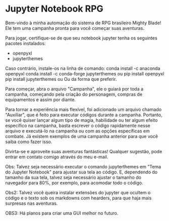 # Jupyter Notebook RPG
Bem-vindo à minha automação do sistema de RPG brasileiro Mighty Blade!
Ele tem uma campanha pronta para você começar suas aventuras.

Para jogar, certifique-se de que seu notebook jupyter tenha os seguintes pacotes instalados:
- openpyxl
- jupyterthemes

Caso contrário, instale-os na linha de comando:
conda install -c anaconda openpyxl
conda install -c conda-forge jupyterthemes
ou
pip install openpyxl
pip install jupyterthemes
ou
Ou da forma que preferir.

Para começar, abra o arquivo "Campanha", ele o guiará por toda a campanha,
começando pela criação do personagem, compras de equipamentos e assim por diante.

Para tornar a experiência mais flexível, foi adicionado um arquivo chamado "Auxiliar", que é feito para executar códigos durante a campanha.
Portanto, se você quiser lançar algum tipo de magia, habilidade ou ter algum efeito específico na campanha, basta escrever o código rapidamente nesse arquivo e executá-lo na campanha ou com as opções específicas em combate.
Já existem exemplos de uma campanha anterior para que você saiba como fazer isso.

Divirta-se e aproveite suas aventuras  fantásticas! Qualquer sugestão, pode entrar em contato comigo através do meu e-mail.

Obs: Talvez seja necessário executar o comando jupyterthemes em "Tema do Jupyter Notebook" para ajustar sua tela ao código. E, dependendo do tamanho da sua tela, talvez seja necessário ajustar o tamanho do navegador para 80%, por exemplo, para acomodar todo o código.

Obs2: Talvez você queira instalar extensões do jupyter que ocultem o código e o texto sob os markdowns com hearders,
para que haja mais surpresas nas aventuras.

OBS3: Há planos para criar uma GUI melhor no futuro.
